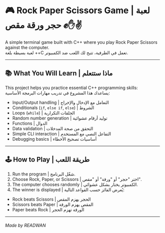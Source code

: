 # 🎮 Rock Paper Scissors Game | لعبة حجر ورقة مقص ✊✋✌️

A simple terminal game built with C++ where you play Rock Paper Scissors against the computer.  
لعبة بسيطة بلغة ++C تعمل في الطرفية، تتيح لك اللعب ضد الكمبيوتر.

---

## 📚 What You Will Learn | ماذا ستتعلم

This project helps you practice essential C++ programming skills:  
يساعدك هذا المشروع في تدريب مهارات البرمجة الأساسية:

- Input/Output handling | التعامل مع الإدخال والإخراج
- Conditionals (`if`, `else if`, `else`) | الشروط
- Loops (`while`) | الحلقات التكرارية
- Random number generation | توليد أرقام عشوائية
- Functions | الدوال
- Data validation | التحقق من صحة المدخلات
- Simple CLI interaction | التفاعل النصي مع المستخدم
- Debugging basics | أساسيات تصحيح الأخطاء

---

## 🕹️ How to Play | طريقة اللعب

1. Run the program | شغّل البرنامج.
2. Choose Rock, Paper, or Scissors | اختر "حجر" أو "ورقة" أو "مقص".
3. The computer chooses randomly | الكمبيوتر يختار بشكل عشوائي.
4. The winner is displayed | يُعرض الفائز حسب القواعد التالية:

- Rock beats Scissors | الحجر يهزم المقص  
- Scissors beats Paper | المقص يهزم الورقة  
- Paper beats Rock | الورقة تهزم الحجر

---
###### Made by READWAN
